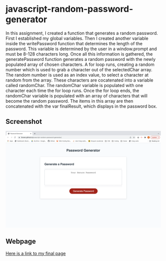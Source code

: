 # javascript-random-password-generator

In this assignment, I created a function that generates a random password. First I established my global variables. Then I created another variable inside the writePassword function that determines the length of the password. This variable is determined by the user in a window.prompt and must be 8-128 characters long.
Once all this information is gathered, the generatePassword function generates a random password with the newly populated array of chosen characters.
A for loop runs, creating a random number which is used to grab a character out of the selectedChar array. The random number is used as an index value, to select a character at random from the array. These characters are cocatenated into a variable called randomChar. The randomChar variable is populated with one character each time the for loop runs. Once the for loop ends, the randomChar variable is populated with an array of characters that will become the random password. The items in this array are then concatenated with the var finalResult, which displays in the password box.

## Screenshot

![Screenshot of final webpage.](./random_pass_pic.png)

## Webpage

[Here is a link to my final page](https://3roses.github.io/javascript-random-password-generator/)

